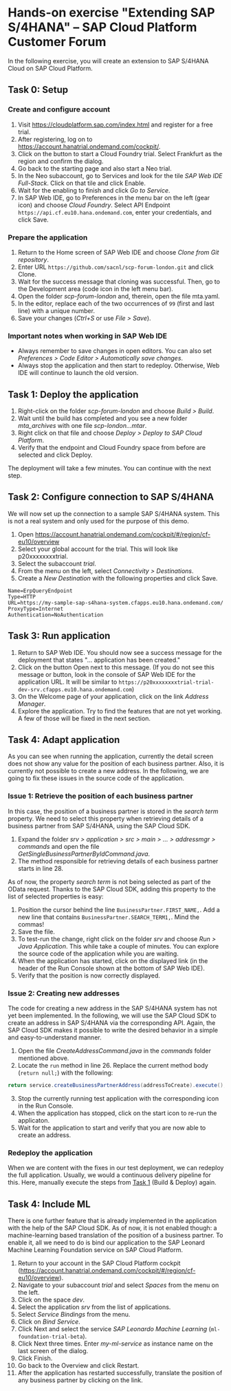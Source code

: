 # Hands-on exercise "Extending SAP S/4HANA" – SAP Cloud Platform Customer Forum

In the following exercise, you will create an extension to SAP S/4HANA Cloud on SAP Cloud Platform.

## Task 0: Setup

### Create and configure account
1. Visit https://cloudplatform.sap.com/index.html and register for a free trial.
2. After registering, log on to https://account.hanatrial.ondemand.com/cockpit/.
3. Click on the button to start a Cloud Foundry trial.
Select Frankfurt as the region and confirm the dialog.
3. Go back to the starting page and also start a Neo trial.
4. In the Neo subaccount, go to Services and look for the tile *SAP Web IDE Full-Stack*.
Click on that tile and click Enable.
5. Wait for the enabling to finish and click *Go to Service*.
6. In SAP Web IDE, go to Preferences in the menu bar on the left (gear icon) and choose *Cloud Foundry*.
Select API Endpoint `https://api.cf.eu10.hana.ondemand.com`, enter your credentials, and click Save.

### Prepare the application
1. Return to the Home screen of SAP Web IDE and choose *Clone from Git repository*.
2. Enter URL `https://github.com/sacnl/scp-forum-london.git` and click Clone. 
3. Wait for the success message that cloning was successful.
Then, go to the Development area (code icon in the left menu bar).
7. Open the folder *scp-forum-london* and, therein, open the file mta.yaml.
8. In the editor, replace each of the two occurrences of `99` (first and last line) with a unique number.
9. Save your changes (*Ctrl+S* or use *File > Save*).

### Important notes when working in SAP Web IDE
* Always remember to save changes in open editors.
You can also set *Preferences > Code Editor > Automatically save changes*.
* Always stop the application and then start to redeploy.
Otherwise, Web IDE will continue to launch the old version.

## Task 1: Deploy the application
1. Right-click on the folder *scp-forum-london* and choose *Build > Build*.
2. Wait until the build has completed and you see a new folder *mta_archives* with one file *scp-london...mtar*.
3. Right click on that file and choose *Deploy > Deploy to SAP Cloud Platform*.
4. Verify that the endpoint and Cloud Foundry space from before are selected and click Deploy.

The deployment will take a few minutes.
You can continue with the next step.

## Task 2: Configure connection to SAP S/4HANA
We will now set up the connection to a sample SAP S/4HANA system.
This is not a real system and only used for the purpose of this demo.

1. Open https://account.hanatrial.ondemand.com/cockpit/#/region/cf-eu10/overview
2. Select your global account for the trial.
This will look like p20xxxxxxxxtrial.
3. Select the subaccount *trial*.
4. From the menu on the left, select *Connectivity > Destinations*.
5. Create a *New Destination* with the following properties and click Save.
```
Name=ErpQueryEndpoint
Type=HTTP
URL=https://my-sample-sap-s4hana-system.cfapps.eu10.hana.ondemand.com/
ProxyType=Internet
Authentication=NoAuthentication
```

## Task 3: Run application
1. Return to SAP Web IDE.
You should now see a success message for the deployment that states "... application has been created."
2. Click on the button Open next to this message.
(If you do not see this message or button, look in the console of SAP Web IDE for the application URL.
It will be similar to `https://p20xxxxxxxxtrial-trial-dev-srv.cfapps.eu10.hana.ondemand.com`)
3. On the Welcome page of your application, click on the link *Address Manager*.
4. Explore the application.
Try to find the features that are not yet working.
A few of those will be fixed in the next section.

## Task 4: Adapt application
As you can see when running the application, currently the detail screen does not show any value for the position of each business partner.
Also, it is currently not possible to create a new address.
In the following, we are going to fix these issues in the source code of the application.

### Issue 1: Retrieve the position of each business partner
In this case, the position of a business partner is stored in the *search term* property.
We need to select this property when retrieving details of a business partner from SAP S/4HANA, using the SAP Cloud SDK.
1. Expand the folder *srv > application > src > main > ... > addressmgr > commands* and open the file *GetSingleBusinessPartnerByIdCommand.java*.
2. The method responsible for retrieving details of each business partner starts in line 28.

As of now, the property *search term* is not being selected as part of the OData request.
Thanks to the SAP Cloud SDK, adding this property to the list of selected properties is easy:
1. Position the cursor behind the line `BusinessPartner.FIRST_NAME,`.
Add a new line that contains `BusinessPartner.SEARCH_TERM1,`.
Mind the commas!
2. Save the file.
3. To test-run the change, right click on the folder *srv* and choose *Run > Java Application*.
This while take a couple of minutes.
You can explore the source code of the application while you are waiting.
4. When the application has started, click on the displayed link (in the header of the Run Console shown at the bottom of SAP Web IDE).
5. Verify that the position is now correctly displayed.

### Issue 2: Creating new addresses
The code for creating a new address in the SAP S/4HANA system has not yet been implemented.
In the following, we will use the SAP Cloud SDK to create an address in SAP S/4HANA via the corresponding API.
Again, the SAP Cloud SDK makes it possible to write the desired behavior in a simple and easy-to-understand manner. 

1. Open the file *CreateAddressCommand.java* in the *commands* folder mentioned above.
2. Locate the `run` method in line 26.
Replace the current method body (`return null;`) with the following:
```java
return service.createBusinessPartnerAddress(addressToCreate).execute();
```
3. Stop the currently running test application with the corresponding icon in the Run Console.
4. When the application has stopped, click on the start icon to re-run the applicaton.
5. Wait for the application to start and verify that you are now able to create an address.

### Redeploy the application
When we are content with the fixes in our test deployment, we can redeploy the full application.
Usually, we would a continuous delivery pipeline for this. 
Here, manually execute the steps from [Task 1](#task-1-deploy-the-application) (Build & Deploy) again.

## Task 4: Include ML
There is one further feature that is already implemented in the application with the help of the SAP Cloud SDK.
As of now, it is not enabled though: a machine-learning based translation of the position of a business partner.
To enable it, all we need to do is bind our application to the SAP Leonard Machine Learning Foundation service on SAP Cloud Platform.

1. Return to your account in the SAP Cloud Platform cockpit (https://account.hanatrial.ondemand.com/cockpit/#/region/cf-eu10/overview).
2. Navigate to your subaccount *trial* and select *Spaces* from the menu on the left.
3. Click on the space *dev*.
4. Select the application *srv* from the list of applications.
5. Select *Service Bindings* from the menu.
6. Click on *Bind Service*.
7. Click Next and select the service *SAP Leonardo Machine Learning* (`ml-foundation-trial-beta`).
8. Click Next three times.
Enter *my-ml-service* as instance name on the last screen of the dialog.
9. Click Finish.
10. Go back to the Overview and click Restart.
11. After the application has restarted successfully, translate the position of any business partner by clicking on the link.